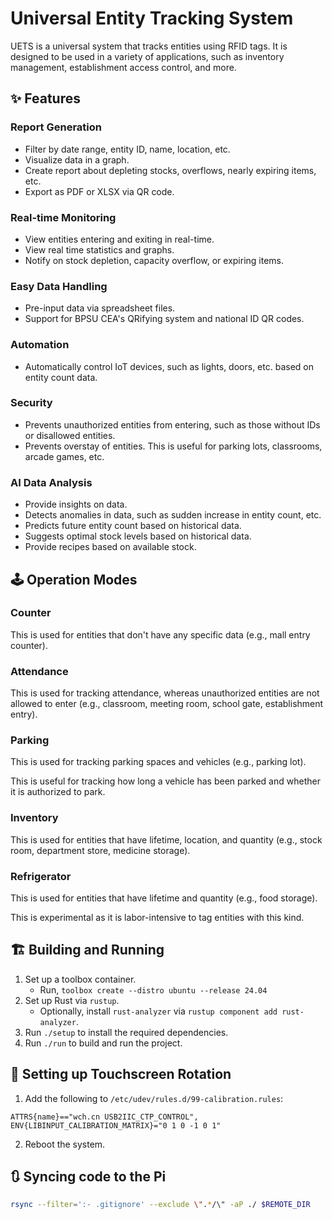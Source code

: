 # Universal Entity Tracking System

UETS is a universal system that tracks entities using RFID tags. It is designed to be used in a variety of applications, such as inventory management, establishment access control, and more.

## ✨ Features

### Report Generation

- Filter by date range, entity ID, name, location, etc.
- Visualize data in a graph.
- Create report about depleting stocks, overflows, nearly expiring items, etc.
- Export as PDF or XLSX via QR code.

### Real-time Monitoring

- View entities entering and exiting in real-time.
- View real time statistics and graphs.
- Notify on stock depletion, capacity overflow, or expiring items.

### Easy Data Handling

- Pre-input data via spreadsheet files.
- Support for BPSU CEA's QRifying system and national ID QR codes.

### Automation

- Automatically control IoT devices, such as lights, doors, etc. based on entity count data.

### Security

- Prevents unauthorized entities from entering, such as those without IDs or disallowed entities.
- Prevents overstay of entities. This is useful for parking lots, classrooms, arcade games, etc.

### AI Data Analysis

- Provide insights on data.
- Detects anomalies in data, such as sudden increase in entity count, etc.
- Predicts future entity count based on historical data.
- Suggests optimal stock levels based on historical data.
- Provide recipes based on available stock.

## 🕹️ Operation Modes

### Counter

This is used for entities that don't have any specific data (e.g., mall entry counter).

### Attendance

This is used for tracking attendance, whereas unauthorized entities are not allowed to enter (e.g., classroom, meeting room, school gate, establishment entry).

### Parking

This is used for tracking parking spaces and vehicles (e.g., parking lot).

This is useful for tracking how long a vehicle has been parked and whether it is authorized to park.

### Inventory

This is used for entities that have lifetime, location, and quantity (e.g., stock room, department store, medicine storage).

### Refrigerator

This is used for entities that have lifetime and quantity (e.g., food storage).

This is experimental as it is labor-intensive to tag entities with this kind.

## 🏗️ Building and Running

1. Set up a toolbox container.
   - Run, `toolbox create --distro ubuntu --release 24.04`
2. Set up Rust via `rustup`.
   - Optionally, install `rust-analyzer` via `rustup component add rust-analyzer`.
3. Run `./setup` to install the required dependencies.
4. Run `./run` to build and run the project.

## 🔧 Setting up Touchscreen Rotation

1. Add the following to `/etc/udev/rules.d/99-calibration.rules`:

```
ATTRS{name}=="wch.cn USB2IIC_CTP_CONTROL", ENV{LIBINPUT_CALIBRATION_MATRIX}="0 1 0 -1 0 1"
```

2. Reboot the system.

## 🔃 Syncing code to the Pi

```sh
rsync --filter=':- .gitignore' --exclude \".*/\" -aP ./ $REMOTE_DIR
```
